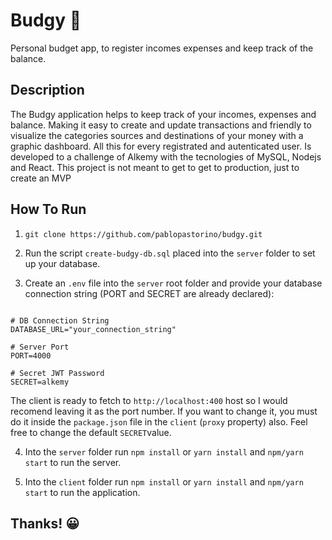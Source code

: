 # Budgy 📑

Personal budget app, to register incomes expenses and keep track of the balance.

## Description

The Budgy application helps to keep track of your incomes, expenses and balance. Making it easy to create and update transactions and friendly to visualize the categories sources and destinations of your money with a graphic dashboard. All this for every registrated and autenticated user.
Is developed to a challenge of Alkemy with the tecnologies of MySQL, Nodejs and React. This project is not meant to get to get to production, just to create an MVP

## How To Run

1. `git clone https://github.com/pablopastorino/budgy.git`

2. Run the script `create-budgy-db.sql` placed into the `server` folder to set up your database.

3. Create an `.env` file into the `server` root folder and provide your database connection string (PORT and SECRET are already declared):

```

# DB Connection String
DATABASE_URL="your_connection_string"

# Server Port
PORT=4000

# Secret JWT Password
SECRET=alkemy

```

The client is ready to fetch to `http://localhost:400` host so I would recomend leaving it as the port number. If you want to change it, you must do it inside the `package.json` file in the `client` (`proxy` property) also. Feel free to change the default `SECRET`value.

4. Into the `server` folder run `npm install` or `yarn install` and `npm/yarn start` to run the server.

5. Into the `client` folder run `npm install` or `yarn install` and `npm/yarn start` to run the application.

## Thanks! 😀
